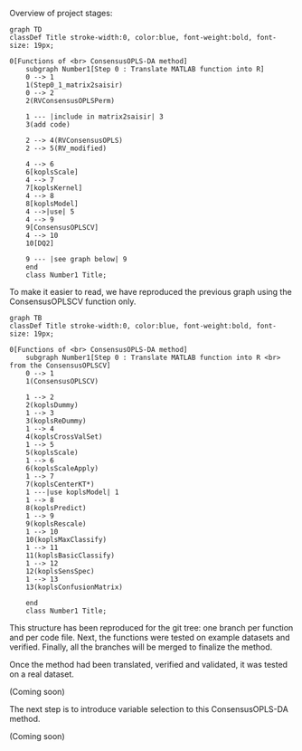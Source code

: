 Overview of project stages:

```mermaid
graph TD
classDef Title stroke-width:0, color:blue, font-weight:bold, font-size: 19px;

0[Functions of <br> ConsensusOPLS-DA method]
    subgraph Number1[Step 0 : Translate MATLAB function into R]
    0 --> 1
    1(Step0_1_matrix2saisir) 
    0 --> 2
    2(RVConsensusOPLSPerm)

    1 --- |include in matrix2saisir| 3
    3(add code)

    2 --> 4(RVConsensusOPLS)
    2 --> 5(RV_modified)

    4 --> 6
    6[koplsScale]
    4 --> 7
    7[koplsKernel]
    4 --> 8
    8[koplsModel]
    4 -->|use| 5
    4 --> 9
    9[ConsensusOPLSCV]
    4 --> 10
    10[DQ2]

    9 --- |see graph below| 9
    end
    class Number1 Title;
```

To make it easier to read, we have reproduced the previous graph using the 
ConsensusOPLSCV function only.

```mermaid
graph TB
classDef Title stroke-width:0, color:blue, font-weight:bold, font-size: 19px;

0[Functions of <br> ConsensusOPLS-DA method]
    subgraph Number1[Step 0 : Translate MATLAB function into R <br> from the ConsensusOPLSCV]
    0 --> 1
    1(ConsensusOPLSCV) 
	
	1 --> 2
    2(koplsDummy)
    1 --> 3
    3(koplsReDummy)
    1 --> 4
    4(koplsCrossValSet)
    1 --> 5
    5(koplsScale)
    1 --> 6
    6(koplsScaleApply)
    1 --> 7
    7(koplsCenterKT*)
    1 ---|use koplsModel| 1
    1 --> 8
    8(koplsPredict)
    1 --> 9
    9(koplsRescale)
    1 --> 10
    10(koplsMaxClassify)
    1 --> 11
    11(koplsBasicClassify)
    1 --> 12
    12(koplsSensSpec)
    1 --> 13
    13(koplsConfusionMatrix)

    end
    class Number1 Title;
```

This structure has been reproduced for the git tree: one branch per function 
and per code file. Next, the functions were tested on example datasets and 
verified. Finally, all the branches will be merged to finalize the method.

Once the method had been translated, verified and validated, it was tested 
on a real dataset.

(Coming soon)

The next step is to introduce variable selection to this ConsensusOPLS-DA 
method.

(Coming soon)